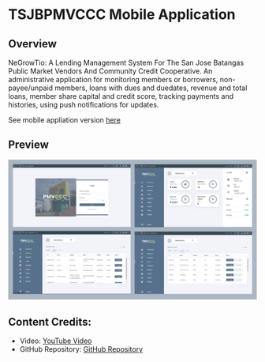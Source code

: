 # TSJBPMVCCC Mobile Application

## Overview

NeGrowTio: A Lending Management System For The San Jose Batangas Public Market Vendors And Community Credit Cooperative. An administrative application for monitoring members or borrowers, non-payee/unpaid members, loans with dues and duedates, revenue and total loans, member share capital and credit score, tracking payments and histories, using push notifications for updates.

See mobile appliation version [here](https://github.com/monrealljeriko/NGTApp-Mobile)

## Preview

![admin-preview](./src/assets/images/admin-preview.png)

## Content Credits:

- Video: [YouTube Video](https://youtu.be/o6XK4L1z5zI)
- GitHub Repository: [GitHub Repository](https://github.com/trananhtuat/ecommerce-dashboard/)
